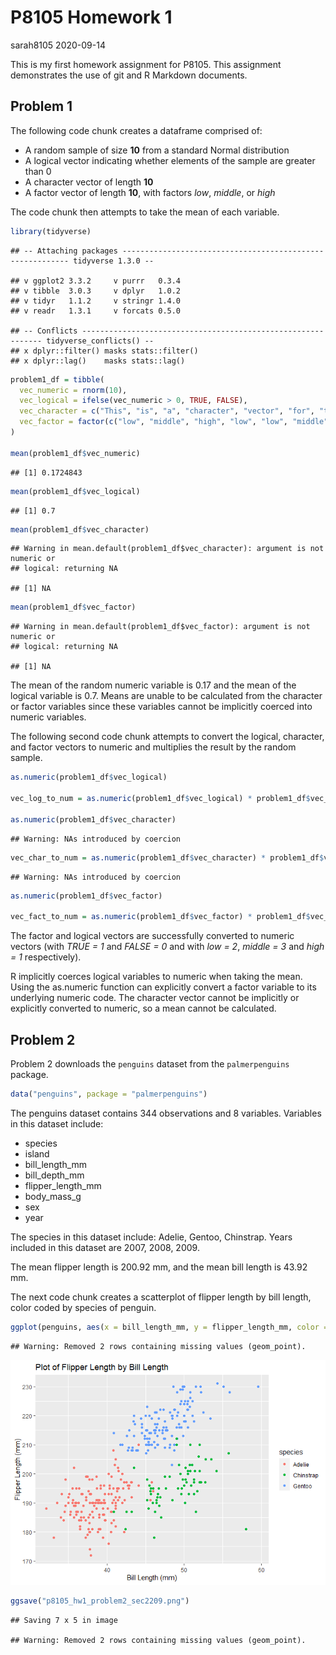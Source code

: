 P8105 Homework 1
================
sarah8105
2020-09-14

This is my first homework assignment for P8105. This assignment
demonstrates the use of git and R Markdown documents.

## Problem 1

The following code chunk creates a dataframe comprised of:

  - A random sample of size **10** from a standard Normal distribution
  - A logical vector indicating whether elements of the sample are
    greater than 0
  - A character vector of length **10**
  - A factor vector of length **10**, with factors *low*, *middle*, or
    *high*

The code chunk then attempts to take the mean of each variable.

``` r
library(tidyverse)
```

    ## -- Attaching packages ---------------------------------------------------------- tidyverse 1.3.0 --

    ## v ggplot2 3.3.2     v purrr   0.3.4
    ## v tibble  3.0.3     v dplyr   1.0.2
    ## v tidyr   1.1.2     v stringr 1.4.0
    ## v readr   1.3.1     v forcats 0.5.0

    ## -- Conflicts ------------------------------------------------------------- tidyverse_conflicts() --
    ## x dplyr::filter() masks stats::filter()
    ## x dplyr::lag()    masks stats::lag()

``` r
problem1_df = tibble(
  vec_numeric = rnorm(10),
  vec_logical = ifelse(vec_numeric > 0, TRUE, FALSE),
  vec_character = c("This", "is", "a", "character", "vector", "for", "the", "first", "homework", "problem"),
  vec_factor = factor(c("low", "middle", "high", "low", "low", "middle", "high", "low", "middle", "middle"))
)

mean(problem1_df$vec_numeric)
```

    ## [1] 0.1724843

``` r
mean(problem1_df$vec_logical)
```

    ## [1] 0.7

``` r
mean(problem1_df$vec_character)
```

    ## Warning in mean.default(problem1_df$vec_character): argument is not numeric or
    ## logical: returning NA

    ## [1] NA

``` r
mean(problem1_df$vec_factor)
```

    ## Warning in mean.default(problem1_df$vec_factor): argument is not numeric or
    ## logical: returning NA

    ## [1] NA

The mean of the random numeric variable is 0.17 and the mean of the
logical variable is 0.7. Means are unable to be calculated from the
character or factor variables since these variables cannot be implicitly
coerced into numeric variables.

The following second code chunk attempts to convert the logical,
character, and factor vectors to numeric and multiplies the result by
the random sample.

``` r
as.numeric(problem1_df$vec_logical)

vec_log_to_num = as.numeric(problem1_df$vec_logical) * problem1_df$vec_numeric

as.numeric(problem1_df$vec_character)
```

    ## Warning: NAs introduced by coercion

``` r
vec_char_to_num = as.numeric(problem1_df$vec_character) * problem1_df$vec_numeric
```

    ## Warning: NAs introduced by coercion

``` r
as.numeric(problem1_df$vec_factor)

vec_fact_to_num = as.numeric(problem1_df$vec_factor) * problem1_df$vec_numeric
```

The factor and logical vectors are successfully converted to numeric
vectors (with *TRUE = 1* and *FALSE = 0* and with *low = 2*, *middle =
3* and *high = 1* respectively).

R implicitly coerces logical variables to numeric when taking the mean.
Using the as.numeric function can explicitly convert a factor variable
to its underlying numeric code. The character vector cannot be
implicitly or explicitly converted to numeric, so a mean cannot be
calculated.

## Problem 2

Problem 2 downloads the `penguins` dataset from the `palmerpenguins`
package.

``` r
data("penguins", package = "palmerpenguins")
```

The penguins dataset contains 344 observations and 8 variables.
Variables in this dataset include:

  - species
  - island
  - bill\_length\_mm
  - bill\_depth\_mm
  - flipper\_length\_mm
  - body\_mass\_g
  - sex
  - year

The species in this dataset include: Adelie, Gentoo, Chinstrap. Years
included in this dataset are 2007, 2008, 2009.

The mean flipper length is 200.92 mm, and the mean bill length is 43.92
mm.

The next code chunk creates a scatterplot of flipper length by bill
length, color coded by species of penguin.

``` r
ggplot(penguins, aes(x = bill_length_mm, y = flipper_length_mm, color = species)) + geom_point() + xlab("Bill Length (mm)") + ylab("Flipper Length (mm)") + ggtitle("Plot of Flipper Length by Bill Length")
```

    ## Warning: Removed 2 rows containing missing values (geom_point).

![](p8105_hw1_sec2209_files/figure-gfm/problem2_b-1.png)<!-- -->

``` r
ggsave("p8105_hw1_problem2_sec2209.png")
```

    ## Saving 7 x 5 in image

    ## Warning: Removed 2 rows containing missing values (geom_point).
